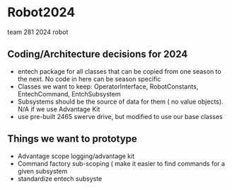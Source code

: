 # Robot2024
team 281 2024 robot

## Coding/Architecture decisions for 2024
* entech package for all classes that can be copied from one season to the next. No code in here can be season specific
* Classes we want to keep:  OperatorInterface, RobotConstants, EntechCommand, EntchSubsystem
* Subsystems should be the source of data for them ( no value objects). N/A if we use Advantage Kit
* use pre-built 2465 swerve drive, but modified to use our base classes

## Things we want to prototype
* Advantage scope logging/advantage kit
* Command factory sub-scoping ( make it easier to find commands for a given subsystem
* standardize entech subsyste
